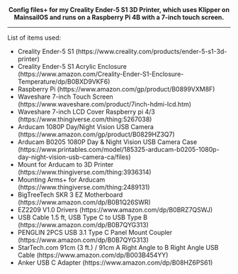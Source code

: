 <div align="center"><b>Config files+ for my Creality Ender-5 S1 3D Printer, which uses Klipper on MainsailOS and runs on a Raspberry Pi 4B with a 7-inch touch screen.</b></div>
<hr></hr>
List of items used:
<ul>
<li>Creality Ender-5 S1 (https://www.creality.com/products/ender-5-s1-3d-printer)</li>
<li>Creality Ender-5 S1 Acrylic Enclosure (https://www.amazon.com/Creality-Ender-S1-Enclosure-Temperature/dp/B0BXD9VKF6)</li>
<li>Raspberry Pi (https://www.amazon.com/gp/product/B0899VXM8F)</li>
<li>Waveshare 7-inch Touch Screen (https://www.waveshare.com/product/7inch-hdmi-lcd.htm)</li>
<li>Waveshare 7-inch LCD Cover Raspberry pi 4/3 (https://www.thingiverse.com/thing:5267038)</li>
<li>Arducam 1080P Day/Night Vision USB Camera (https://www.amazon.com/gp/product/B0829HZ3Q7)</li>
<li>Arducam B0205 1080P Day & Night Vision USB Camera Case (https://www.printables.com/model/185325-arducam-b0205-1080p-day-night-vision-usb-camera-ca/files)</li>
<li>Mount for Arducam to 3D Printer (https://www.thingiverse.com/thing:3936314)</li>
<li>Mounting Arms+ for Arducam (https://www.thingiverse.com/thing:2489131)</li>
<li>BigTreeTech SKR 3 EZ Motherboard (https://www.amazon.com/dp/B0B1Q26SWR)</li>
<li>EZ2209 V1.0 Drivers (https://www.amazon.com/dp/B0BRZ7QSWJ)</li>
<li>USB Cable 1.5 ft, USB Type C to USB Type B (https://www.amazon.com/dp/B0B7QYG313)</li>
<li>PENGLIN 2PCS USB 3.1 Type C Panel Mount Coupler (https://www.amazon.com/dp/B0B7QYG313)</li>
<li>StarTech.com 91cm (3 ft.) / 91cm A Right Angle to B Right Angle USB Cable (https://www.amazon.com/dp/B003B454YY)</li>
<li>Anker USB C Adapter (https://www.amazon.com/dp/B08HZ6PS61)</li>
</ul>
